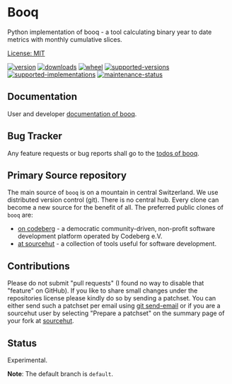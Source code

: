 # Booq

Python implementation of booq - a tool calculating binary year to date metrics with monthly cumulative slices.

[License: MIT](https://git.sr.ht/~sthagen/booq/tree/default/item/LICENSE)

[![version](https://img.shields.io/pypi/v/booq.svg?style=flat)](https://pypi.python.org/pypi/booq/)
[![downloads](https://static.pepy.tech/badge/booq/month)](https://pepy.tech/project/booq)
[![wheel](https://img.shields.io/pypi/wheel/booq.svg?style=flat)](https://pypi.python.org/pypi/booq/)
[![supported-versions](https://img.shields.io/pypi/pyversions/booq.svg?style=flat)](https://pypi.python.org/pypi/booq/)
[![supported-implementations](https://img.shields.io/pypi/implementation/booq.svg?style=flat)](https://pypi.python.org/pypi/booq/)
[![maintenance-status](https://img.shields.io/github/commit-activity/y/sthagen/booq.svg?style=flat)](https://git.sr.ht/~sthagen/booq/log)

## Documentation

User and developer [documentation of booq](https://codes.dilettant.life/docs/booq).

## Bug Tracker

Any feature requests or bug reports shall go to the [todos of booq](https://todo.sr.ht/~sthagen/booq).

## Primary Source repository

The main source of `booq` is on a mountain in central Switzerland.
We use distributed version control (git).
There is no central hub.
Every clone can become a new source for the benefit of all.
The preferred public clones of `booq` are:

* [on codeberg](https://codeberg.org/sthagen/booq) - a democratic community-driven, non-profit software development platform operated by Codeberg e.V.
* [at sourcehut](https://git.sr.ht/~sthagen/booq) - a collection of tools useful for software development.

## Contributions

Please do not submit "pull requests" (I found no way to disable that "feature" on GitHub).
If you like to share small changes under the repositories license please kindly do so by sending a patchset.
You can either send such a patchset per email using [git send-email](https://git-send-email.io) or 
if you are a sourcehut user by selecting "Prepare a patchset" on the summary page of your fork at [sourcehut](https://git.sr.ht/).

## Status

Experimental.

**Note**: The default branch is `default`.
